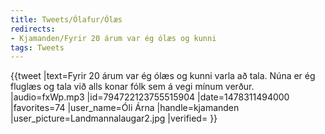 ```yaml
---
title: Tweets/Ólafur/Ólæs
redirects:
- Kjamanden/Fyrir 20 árum var ég ólæs og kunni
tags: Tweets
---
```


<level b2/>
{{tweet
|text=Fyrir 20 árum var ég ólæs og kunni varla að tala. Núna er ég fluglæs og tala við alls konar fólk sem á vegi mínum verður.
|audio=fxWp.mp3
|id=794722123755515904
|date=1478311494000
|favorites=74
|user_name=Óli Árna
|handle=kjamanden
|user_picture=Landmannalaugar2.jpg
|verified=
}}

